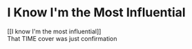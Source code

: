 # I Know I'm the Most Influential

[[I know I'm the most influential]]  
That TIME cover was just confirmation
